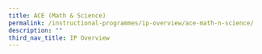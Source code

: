 ```yaml
---
title: ACE (Math & Science)
permalink: /instructional-programmes/ip-overview/ace-math-n-science/
description: ""
third_nav_title: IP Overview
---
```

